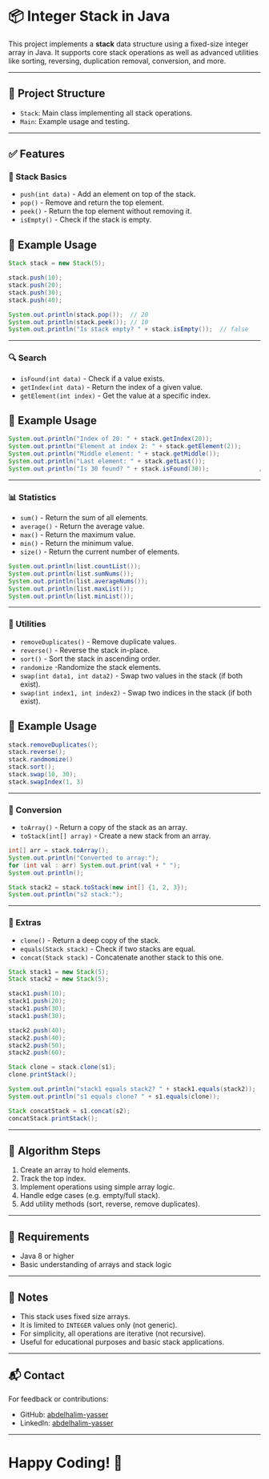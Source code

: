 # 📦 Integer Stack in Java

This project implements a **stack** data structure using a fixed-size integer array in Java. It supports core stack operations as well as advanced utilities like sorting, reversing, duplication removal, conversion, and more.

---

## 📂 Project Structure

- `Stack`: Main class implementing all stack operations.
- `Main`: Example usage and testing.

---

## ✅ Features

### 🧱 Stack Basics
- `push(int data)` - Add an element on top of the stack.
- `pop()` - Remove and return the top element.
- `peek()` - Return the top element without removing it.
- `isEmpty()` - Check if the stack is empty.

## 🚀 Example Usage
```java
Stack stack = new Stack(5);

stack.push(10);
stack.push(20);
stack.push(30);
stack.push(40);

System.out.println(stack.pop());  // 20
System.out.println(stack.peek()); // 10
System.out.println("Is stack empty? " + stack.isEmpty());  // false

```
--- 

### 🔍 Search
- `isFound(int data)` - Check if a value exists.
- `getIndex(int data)` - Return the index of a given value.
- `getElement(int index)` - Get the value at a specific index.
## 🚀 Example Usage

```java
System.out.println("Index of 20: " + stack.getIndex(20));            
System.out.println("Element at index 2: " + stack.getElement(2));     
System.out.println("Middle element: " + stack.getMiddle());           
System.out.println("Last element: " + stack.getLast());               
System.out.println("Is 30 found? " + stack.isFound(30));              /
```
---

### 📊 Statistics
- `sum()` - Return the sum of all elements.
- `average()` - Return the average value.
- `max()` - Return the maximum value.
- `min()` - Return the minimum value.
- `size()` - Return the current number of elements.
```java
System.out.println(list.countList());   
System.out.println(list.sumNums());     
System.out.println(list.averageNums()); 
System.out.println(list.maxList());     
System.out.println(list.minList());     
```
---

### 🧹 Utilities
- `removeDuplicates()` - Remove duplicate values.
- `reverse()` - Reverse the stack in-place.
- `sort()` - Sort the stack in ascending order.
- `randomize` -Randomize the stack elements.
- `swap(int data1, int data2)` - Swap two values in the stack (if both exist).
- `swap(int index1, int index2)` - Swap two indices in the stack (if both exist).

## 🚀 Example Usage
```java
stack.removeDuplicates(); 
stack.reverse();          
stack.randmomize()        
stack.sort();             
stack.swap(10, 30);       
stack.swapIndex(1, 3)     
```

---

### 🔁 Conversion
- `toArray()` - Return a copy of the stack as an array.
- `toStack(int[] array)` - Create a new stack from an array.
``` java
int[] arr = stack.toArray();
System.out.println("Converted to array:");
for (int val : arr) System.out.print(val + " ");
System.out.println();

Stack stack2 = stack.toStack(new int[] {1, 2, 3});
System.out.println("s2 stack:");
```
---

### 🧪 Extras
- `clone()` - Return a deep copy of the stack.
- `equals(Stack stack)` - Check if two stacks are equal.
- `concat(Stack stack)` - Concatenate another stack to this one.

```java
Stack stack1 = new Stack(5);
Stack stack2 = new Stack(5);

stack1.push(10);
stack1.push(20);
stack1.push(30);
stack1.push(30);

stack2.push(40);
stack2.push(40);
stack2.push(50);
stack2.push(60);

Stack clone = stack.clone(s1);
clone.printStack();

System.out.println("stack1 equals stack2? " + stack1.equals(stack2));  // false
System.out.println("s1 equals clone? " + s1.equals(clone));            // true

Stack concatStack = s1.concat(s2);
concatStack.printStack();
```
---

## 🧱 Algorithm Steps

1. Create an array to hold elements.
2. Track the top index.
3. Implement operations using simple array logic.
4. Handle edge cases (e.g. empty/full stack).
5. Add utility methods (sort, reverse, remove duplicates).

---

## 📂 Requirements

- Java 8 or higher
- Basic understanding of arrays and stack logic

---

## 🧾 Notes

- This stack uses fixed size arrays.
- It is limited to `INTEGER` values only (not generic).
- For simplicity, all operations are iterative (not recursive).
- Useful for educational purposes and basic stack applications.

---

## 📬 Contact

For feedback or contributions:

- GitHub: [abdelhalim-yasser](https://github.com/abdelhalim-yasser)
- LinkedIn: [abdelhalim-yasser](https://www.linkedin.com/in/abdelhalim-yasser)

---

# Happy Coding! 🚀
